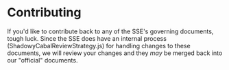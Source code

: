 Contributing
============
If you'd like to contribute back to any of the SSE's governing documents, tough luck. Since the SSE does have an internal process (ShadowyCabalReviewStrategy.js) for handling changes
to these documents, we will review your changes and they *may* be merged back
into our "official" documents.

[1]: https://help.github.com/articles/fork-a-repo
[2]: https://help.github.com/articles/using-pull-requests
